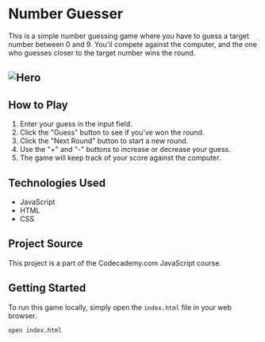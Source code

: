 # Number Guesser

This is a simple number guessing game where you have to guess a target number between 0 and 9. You'll compete against the computer, and the one who guesses closer to the target number wins the round.

## ![Hero](./image/hero.jpeg 'Hero')

## How to Play

1. Enter your guess in the input field.
2. Click the "Guess" button to see if you've won the round.
3. Click the "Next Round" button to start a new round.
4. Use the "+" and "-" buttons to increase or decrease your guess.
5. The game will keep track of your score against the computer.

## Technologies Used

- JavaScript
- HTML
- CSS

## Project Source

This project is a part of the Codecademy.com JavaScript course.

## Getting Started

To run this game locally, simply open the `index.html` file in your web browser.

```bash
open index.html

